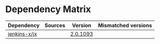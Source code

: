 # Dependency Matrix

Dependency | Sources | Version | Mismatched versions
---------- | ------- | ------- | -------------------
[jenkins-x/jx](https://github.com/jenkins-x/jx.git) |  | [2.0.1093](https://github.com/jenkins-x/jx/releases/tag/v2.0.1093) | 
